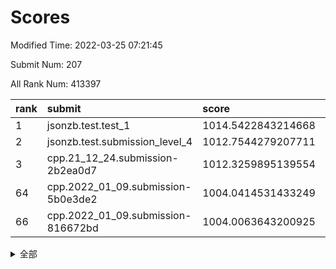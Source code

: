 # Scores

Modified Time: 2022-03-25 07:21:45

Submit Num: 207

All Rank Num: 413397

| rank |               submit               |       score        |       sigma        | pk_num |
| :--- | :--------------------------------- | :----------------- | :----------------- | :----- |
| 1    | jsonzb.test.test_1                 | 1014.5422843214668 | 0.8644214239417217 | 7988   |
| 2    | jsonzb.test.submission_level_4     | 1012.7544279207711 | 0.7956894856928118 | 7990   |
| 3    | cpp.21_12_24.submission-2b2ea0d7   | 1012.3259895139554 | 0.7792358129079678 | 7988   |
| 64   | cpp.2022_01_09.submission-5b0e3de2 | 1004.0414531433249 | 0.7146971643634786 | 7997   |
| 66   | cpp.2022_01_09.submission-816672bd | 1004.0063643200925 | 0.7338956076109331 | 7989   |


<details>
<summary>全部</summary>

| rank |                 submit                 |       score        |       sigma        | pk_num |
| :--- | :------------------------------------- | :----------------- | :----------------- | :----- |
| 1    | jsonzb.test.test_1                     | 1014.5422843214668 | 0.8644214239417217 | 7988   |
| 2    | jsonzb.test.submission_level_4         | 1012.7544279207711 | 0.7956894856928118 | 7990   |
| 3    | cpp.21_12_24.submission-2b2ea0d7       | 1012.3259895139554 | 0.7792358129079678 | 7988   |
| 4    | gobigger.level_3.submission_level_3_49 | 1011.6393906679111 | 0.753572340993478  | 7988   |
| 5    | gobigger.level_3.submission_level_3_22 | 1011.5921080003848 | 0.7721233700542294 | 7983   |
| 6    | gobigger.level_3.submission_level_3_3  | 1011.3430243456328 | 0.7906933946622005 | 7987   |
| 7    | gobigger.level_3.submission_level_3_40 | 1011.1376579284913 | 0.7741250376036045 | 7989   |
| 8    | gobigger.level_3.submission_level_3_11 | 1011.0596628366833 | 0.7750938352035283 | 7989   |
| 9    | gobigger.level_3.submission_level_3_30 | 1011.0092129538035 | 0.7833358734953404 | 7986   |
| 10   | gobigger.level_3.submission_level_3_15 | 1010.9272148406804 | 0.7687642604116323 | 7986   |
| 11   | gobigger.level_3.submission_level_3_23 | 1010.8945990124462 | 0.7669002435755377 | 7994   |
| 12   | gobigger.level_3.submission_level_3_45 | 1010.8024767984697 | 0.7607664737837367 | 7986   |
| 13   | gobigger.level_3.submission_level_3_32 | 1010.7672143475277 | 0.7731791115593412 | 7986   |
| 14   | gobigger.level_3.submission_level_3_34 | 1010.7085519458743 | 0.7543494011255794 | 7991   |
| 15   | gobigger.level_3.submission_level_3_7  | 1010.6702935841332 | 0.7594775841012738 | 7993   |
| 16   | gobigger.level_3.submission_level_3_25 | 1010.5320538784479 | 0.7510187456899922 | 7989   |
| 17   | gobigger.level_3.submission_level_3_46 | 1010.370771127777  | 0.7779015325267918 | 7992   |
| 18   | gobigger.level_3.submission_level_3_21 | 1010.3134689770282 | 0.7601527254689753 | 7987   |
| 19   | gobigger.level_3.submission_level_3_43 | 1010.2989379324139 | 0.7563349172433917 | 7991   |
| 20   | gobigger.level_3.submission_level_3_4  | 1010.2900779787617 | 0.7703668719583849 | 7993   |
| 21   | gobigger.level_3.submission_level_3_35 | 1010.194372760962  | 0.7721770560119368 | 7985   |
| 22   | gobigger.level_3.submission_level_3_5  | 1010.0987475654068 | 0.7600813206289604 | 7989   |
| 23   | gobigger.level_3.submission_level_3_10 | 1010.0918349948987 | 0.7412904433240304 | 7988   |
| 24   | gobigger.level_3.submission_level_3_28 | 1010.078779213965  | 0.7580503558147388 | 7988   |
| 25   | gobigger.level_3.submission_level_3_8  | 1009.9980739687581 | 0.7521308286819899 | 7993   |
| 26   | gobigger.level_3.submission_level_3_27 | 1009.988833037892  | 0.7464731416802929 | 7990   |
| 27   | gobigger.level_3.submission_level_3_44 | 1009.9154126351551 | 0.7546685850075451 | 7991   |
| 28   | gobigger.level_3.submission_level_3_6  | 1009.8941459308912 | 0.7422192473487528 | 7981   |
| 29   | gobigger.level_3.submission_level_3_36 | 1009.8699049533624 | 0.7764447018830005 | 7990   |
| 30   | gobigger.level_3.submission_level_3_24 | 1009.6580115011004 | 0.7332956798353588 | 7988   |
| 31   | gobigger.level_3.submission_level_3_13 | 1009.615421382163  | 0.752235124066424  | 7992   |
| 32   | gobigger.level_3.submission_level_3_26 | 1009.5342454396293 | 0.7417743893216556 | 7985   |
| 33   | gobigger.level_3.submission_level_3_19 | 1009.4416276746749 | 0.7625793701694835 | 7989   |
| 34   | gobigger.level_3.submission_level_3_39 | 1009.3865267724475 | 0.7588962764785607 | 7990   |
| 35   | gobigger.level_3.submission_level_3_37 | 1009.3253049045177 | 0.7694111933440951 | 7986   |
| 36   | gobigger.level_3.submission_level_3_18 | 1009.310856150968  | 0.7521432706710933 | 7987   |
| 37   | gobigger.level_3.submission_level_3_48 | 1009.2971087036883 | 0.7551172543136548 | 7988   |
| 38   | gobigger.level_3.submission_level_3_41 | 1009.2435580003713 | 0.7432067560248916 | 7991   |
| 39   | gobigger.level_3.submission_level_3_16 | 1009.20872607979   | 0.7422838080438874 | 7986   |
| 40   | gobigger.level_3.submission_level_3_9  | 1009.1785392027099 | 0.7351331527265376 | 7985   |
| 41   | gobigger.level_3.submission_level_3_14 | 1009.0150782717764 | 0.7467823446175481 | 7990   |
| 42   | gobigger.level_3.submission_level_3_31 | 1008.8849460895426 | 0.7449479353176495 | 7988   |
| 43   | gobigger.level_3.submission_level_3_42 | 1008.8610428957044 | 0.746609095485805  | 7992   |
| 44   | gobigger.level_3.submission_level_3_29 | 1008.810950358036  | 0.7527681348340681 | 7985   |
| 45   | gobigger.level_3.submission_level_3_2  | 1008.7788735238868 | 0.7492639494611991 | 7989   |
| 46   | gobigger.level_3.submission_level_3_12 | 1008.5672914268005 | 0.7247450338682128 | 7993   |
| 47   | gobigger.level_3.submission_level_3_20 | 1008.559884413129  | 0.738217538133668  | 7987   |
| 48   | gobigger.level_3.submission_level_3_1  | 1008.5588128346909 | 0.7636432256760797 | 7987   |
| 49   | gobigger.level_3.submission_level_3_47 | 1008.5402762152687 | 0.7543724652546917 | 7990   |
| 50   | gobigger.level_3.submission_level_3_17 | 1008.4897011833771 | 0.7294331085577187 | 7991   |
| 51   | gobigger.level_3.submission_level_3_33 | 1008.209169994208  | 0.7504810135904911 | 7991   |
| 52   | gobigger.level_3.submission_level_3_38 | 1008.0767721595718 | 0.7291274450636486 | 7990   |
| 53   | gobigger.level_3.submission_level_3_0  | 1007.9763462717523 | 0.7342726712686375 | 7992   |
| 54   | gobigger.level_1.submission_level_1_49 | 1005.0987868893013 | 0.7162169241747243 | 7988   |
| 55   | gobigger.level_1.submission_level_1_32 | 1004.7220218139349 | 0.7311456721541577 | 7988   |
| 56   | gobigger.level_1.submission_level_1_14 | 1004.6298626682217 | 0.7180855883174148 | 7990   |
| 57   | gobigger.level_1.submission_level_1_0  | 1004.6108002051197 | 0.7181960555659855 | 7986   |
| 58   | gobigger.level_1.submission_level_1_9  | 1004.3811634871208 | 0.7048653004031808 | 7989   |
| 59   | gobigger.level_1.submission_level_1_8  | 1004.2935101094497 | 0.712952352510925  | 7994   |
| 60   | gobigger.level_1.submission_level_1_36 | 1004.2767783273595 | 0.7200544699816845 | 7996   |
| 61   | gobigger.level_1.submission_level_1_2  | 1004.177702640699  | 0.7131328075172868 | 7987   |
| 62   | gobigger.level_1.submission_level_1_34 | 1004.1189626003693 | 0.7098458453307559 | 7991   |
| 63   | gobigger.level_1.submission_level_1_6  | 1004.098073313114  | 0.7240358630224983 | 7987   |
| 64   | cpp.2022_01_09.submission-5b0e3de2     | 1004.0414531433249 | 0.7146971643634786 | 7997   |
| 65   | gobigger.level_1.submission_level_1_28 | 1004.017654125062  | 0.727993912022221  | 7989   |
| 66   | cpp.2022_01_09.submission-816672bd     | 1004.0063643200925 | 0.7338956076109331 | 7989   |
| 67   | gobigger.level_1.submission_level_1_13 | 1003.8863594995496 | 0.7153261130405744 | 7984   |
| 68   | gobigger.level_1.submission_level_1_12 | 1003.8777681471738 | 0.7123204045984106 | 7989   |
| 69   | gobigger.level_1.submission_level_1_39 | 1003.8125886590811 | 0.7233219457719497 | 7987   |
| 70   | gobigger.level_1.submission_level_1_44 | 1003.7455623509844 | 0.7198663359812051 | 7985   |
| 71   | gobigger.level_1.submission_level_1_16 | 1003.740481064228  | 0.7076893410929178 | 7989   |
| 72   | gobigger.level_1.submission_level_1_23 | 1003.7116603313561 | 0.7142509279795026 | 7987   |
| 73   | gobigger.level_1.submission_level_1_46 | 1003.6818206977988 | 0.7181170134048875 | 7991   |
| 74   | gobigger.level_1.submission_level_1_47 | 1003.507326542615  | 0.7172010882925555 | 7995   |
| 75   | gobigger.level_1.submission_level_1_19 | 1003.5043466928029 | 0.7165988674379831 | 7983   |
| 76   | gobigger.level_1.submission_level_1_42 | 1003.4589774044009 | 0.7363661445920515 | 7991   |
| 77   | gobigger.level_1.submission_level_1_37 | 1003.4586266098618 | 0.7165001716192239 | 7985   |
| 78   | gobigger.level_1.submission_level_1_38 | 1003.4393023834774 | 0.7059118108820154 | 7986   |
| 79   | gobigger.level_1.submission_level_1_24 | 1003.4365190321791 | 0.7178402230742149 | 7993   |
| 80   | gobigger.level_1.submission_level_1_35 | 1003.4333358540123 | 0.7115517589444713 | 7990   |
| 81   | gobigger.level_1.submission_level_1_41 | 1003.4236887687949 | 0.7174273021046071 | 7985   |
| 82   | gobigger.level_1.submission_level_1_25 | 1003.3412497912243 | 0.7079278487486326 | 7990   |
| 83   | gobigger.level_1.submission_level_1_4  | 1003.3373636630129 | 0.7035985206073289 | 7989   |
| 84   | gobigger.level_1.submission_level_1_7  | 1003.3277259792343 | 0.7092703406799151 | 7992   |
| 85   | gobigger.level_1.submission_level_1_3  | 1003.3166400104408 | 0.7253636369974228 | 7990   |
| 86   | gobigger.level_1.submission_level_1_33 | 1003.2603814156807 | 0.7190515249165925 | 7984   |
| 87   | gobigger.level_1.submission_level_1_21 | 1003.2152305363724 | 0.7128020365504418 | 7986   |
| 88   | gobigger.level_1.submission_level_1_26 | 1003.1930169684674 | 0.71966943872745   | 7992   |
| 89   | gobigger.level_1.submission_level_1_10 | 1003.1841926513206 | 0.717679887809854  | 7987   |
| 90   | gobigger.level_1.submission_level_1_45 | 1003.1198410823403 | 0.713260329380675  | 7983   |
| 91   | gobigger.level_1.submission_level_1_11 | 1003.0744374259596 | 0.7205530942544545 | 7984   |
| 92   | gobigger.level_1.submission_level_1_22 | 1002.9857953063296 | 0.7280872348414208 | 7989   |
| 93   | gobigger.level_1.submission_level_1_1  | 1002.975141802056  | 0.7041191652958747 | 7990   |
| 94   | gobigger.level_1.submission_level_1_30 | 1002.9732579355899 | 0.7065830388250419 | 7991   |
| 95   | gobigger.level_1.submission_level_1_20 | 1002.909112895769  | 0.7167438935734275 | 7986   |
| 96   | gobigger.level_1.submission_level_1_29 | 1002.8532489037174 | 0.7054105496831568 | 7994   |
| 97   | gobigger.level_1.submission_level_1_40 | 1002.8346975403695 | 0.7114159348413382 | 7985   |
| 98   | gobigger.level_1.submission_level_1_15 | 1002.8244722671321 | 0.7167230099989826 | 7982   |
| 99   | gobigger.level_1.submission_level_1_27 | 1002.7088659709955 | 0.7106818072245581 | 7988   |
| 100  | gobigger.level_1.submission_level_1_48 | 1002.6893874972268 | 0.716095369544789  | 7990   |
| 101  | gobigger.level_1.submission_level_1_43 | 1002.5872725897052 | 0.7236175914332802 | 7986   |
| 102  | gobigger.level_1.submission_level_1_17 | 1002.4769667530494 | 0.7145880263065142 | 7989   |
| 103  | gobigger.level_1.submission_level_1_18 | 1002.4422413585567 | 0.7177378156342958 | 7983   |
| 104  | gobigger.level_1.submission_level_1_31 | 1002.2656314736736 | 0.709969887515165  | 7985   |
| 105  | gobigger.level_1.submission_level_1_5  | 1002.157139359757  | 0.7053758778878938 | 7990   |
| 106  | gobigger.random.submission_random_24   | 998.2845274951627  | 0.7036278697401381 | 7985   |
| 107  | gobigger.random.submission_random_31   | 997.4923216068885  | 0.708615673563573  | 7986   |
| 108  | gobigger.random.submission_random_21   | 997.485887484075   | 0.7013838669059463 | 7989   |
| 109  | gobigger.random.submission_random_49   | 997.249988510865   | 0.7142164708689783 | 7992   |
| 110  | gobigger.random.submission_random_14   | 997.0362616354007  | 0.7281832865528466 | 7984   |
| 111  | gobigger.random.submission_random_19   | 996.8916863214215  | 0.7116345697798085 | 7990   |
| 112  | gobigger.random.submission_random_35   | 996.811651427601   | 0.7141171471801576 | 7995   |
| 113  | gobigger.random.submission_random_30   | 996.6532330914999  | 0.7062978584826516 | 7989   |
| 114  | gobigger.random.submission_random_7    | 996.5545143147793  | 0.7124433056350802 | 7985   |
| 115  | gobigger.random.submission_random_8    | 996.5319943356154  | 0.7041647747335582 | 7989   |
| 116  | gobigger.random.submission_random_23   | 996.4743432237282  | 0.7088395569447304 | 7993   |
| 117  | gobigger.random.submission_random_18   | 996.4545526816888  | 0.7151440873355689 | 7990   |
| 118  | gobigger.random.submission_random_16   | 996.4302327093118  | 0.6993678480317475 | 7989   |
| 119  | gobigger.random.submission_random_20   | 996.4076529901336  | 0.7196544793409911 | 7992   |
| 120  | gobigger.random.submission_random_41   | 996.4064808977486  | 0.7075331705554937 | 7985   |
| 121  | gobigger.random.submission_random_3    | 996.2800794021451  | 0.6974121350049971 | 7988   |
| 122  | gobigger.random.submission_random_12   | 996.2713984273482  | 0.6996154760885612 | 7986   |
| 123  | gobigger.random.submission_random_47   | 996.2624584074658  | 0.7070650180297192 | 7988   |
| 124  | gobigger.random.submission_random_45   | 996.1784298858156  | 0.7171300312753965 | 7993   |
| 125  | gobigger.random.submission_random_43   | 996.1757972023084  | 0.7046939281725908 | 7981   |
| 126  | gobigger.random.submission_random_13   | 996.1278271989477  | 0.7123508097081106 | 7990   |
| 127  | gobigger.random.submission_random_2    | 996.094155217928   | 0.7060262549721938 | 7989   |
| 128  | gobigger.random.submission_random_46   | 996.0478758925465  | 0.7125070042507251 | 7992   |
| 129  | gobigger.random.submission_random_29   | 995.9603416116099  | 0.709135883048231  | 7985   |
| 130  | gobigger.random.submission_random_40   | 995.9159166965414  | 0.7162183616776675 | 7990   |
| 131  | gobigger.random.submission_random_39   | 995.8968773575375  | 0.7233756297197517 | 7993   |
| 132  | gobigger.random.submission_random_11   | 995.8858407276688  | 0.7073663547606375 | 7991   |
| 133  | gobigger.random.submission_random_5    | 995.8838074242806  | 0.7143971752801237 | 7985   |
| 134  | gobigger.random.submission_random_1    | 995.8511573919977  | 0.7115301869520045 | 7984   |
| 135  | gobigger.random.submission_random_28   | 995.8006429052598  | 0.708867394519102  | 7984   |
| 136  | gobigger.random.submission_random_44   | 995.7544568149584  | 0.7023260883768553 | 7990   |
| 137  | gobigger.random.submission_random_15   | 995.7484853021908  | 0.7123034382935653 | 7987   |
| 138  | gobigger.random.submission_random_26   | 995.7215154870626  | 0.7090792824273978 | 7985   |
| 139  | gobigger.random.submission_random_4    | 995.6651888098249  | 0.7173584999606273 | 7992   |
| 140  | gobigger.random.submission_random_48   | 995.5924833521842  | 0.7103502243030463 | 7993   |
| 141  | gobigger.random.submission_random_36   | 995.548409113764   | 0.7194535992718419 | 7988   |
| 142  | gobigger.random.submission_random_37   | 995.5400849533385  | 0.7044452890201007 | 7989   |
| 143  | gobigger.random.submission_random_42   | 995.5107990006665  | 0.7140475571288769 | 7986   |
| 144  | gobigger.random.submission_random_32   | 995.4574089645125  | 0.7154958847855591 | 7987   |
| 145  | gobigger.random.submission_random_38   | 995.4378883156769  | 0.7171409287647483 | 7995   |
| 146  | gobigger.random.submission_random_33   | 995.2772149521309  | 0.7129585784817639 | 7986   |
| 147  | gobigger.random.submission_random_17   | 995.2497141287661  | 0.7145559253705077 | 7988   |
| 148  | gobigger.random.submission_random_10   | 995.2444153080347  | 0.7251018965295117 | 7992   |
| 149  | gobigger.random.submission_random_27   | 995.170281443179   | 0.7211118302523489 | 7987   |
| 150  | gobigger.random.submission_random_6    | 995.0051417209617  | 0.7112135123233139 | 7985   |
| 151  | gobigger.random.submission_random_9    | 994.9416241161892  | 0.7287826928657005 | 7988   |
| 152  | gobigger.random.submission_random_25   | 994.8775418524192  | 0.7140406551650361 | 7991   |
| 153  | gobigger.random.submission_random_0    | 994.8414326621356  | 0.7250974710797907 | 7987   |
| 154  | gobigger.random.submission_random_22   | 994.6992401326919  | 0.704795795773473  | 7987   |
| 155  | gobigger.random.submission_random_34   | 994.4910231153402  | 0.7283204871432876 | 7988   |
| 156  | gobigger.level_2.submission_level_2_6  | 993.9813507735067  | 0.7418516734921445 | 7987   |
| 157  | gobigger.level_2.submission_level_2_4  | 993.9372427710249  | 0.7235156140452156 | 7982   |
| 158  | gobigger.level_2.submission_level_2_30 | 993.9323398267152  | 0.7256704029341284 | 7992   |
| 159  | gobigger.level_2.submission_level_2_26 | 993.4641499635039  | 0.7459886851481153 | 7984   |
| 160  | gobigger.level_2.submission_level_2_8  | 993.2413779763601  | 0.7237212439708005 | 7990   |
| 161  | gobigger.level_2.submission_level_2_32 | 993.1678489617735  | 0.7251230315578683 | 7988   |
| 162  | gobigger.level_2.submission_level_2_19 | 993.0912554276479  | 0.7323275745884594 | 7988   |
| 163  | gobigger.level_2.submission_level_2_47 | 992.996299422708   | 0.7417106961387306 | 7992   |
| 164  | gobigger.level_2.submission_level_2_20 | 992.8507899969138  | 0.7423978266285024 | 7988   |
| 165  | gobigger.level_2.submission_level_2_48 | 992.8406683491282  | 0.7463876037256013 | 7990   |
| 166  | gobigger.level_2.submission_level_2_21 | 992.7950068851146  | 0.7430468772332621 | 7990   |
| 167  | gobigger.level_2.submission_level_2_42 | 992.7581255868424  | 0.7462471345759567 | 7988   |
| 168  | gobigger.level_2.submission_level_2_18 | 992.6875344748581  | 0.7526087535163433 | 7988   |
| 169  | gobigger.level_2.submission_level_2_41 | 992.6790464923502  | 0.7314959460218633 | 7988   |
| 170  | gobigger.level_2.submission_level_2_1  | 992.6000114242785  | 0.7554413942560471 | 7993   |
| 171  | gobigger.level_2.submission_level_2_49 | 992.5436926199543  | 0.7467847671546601 | 7982   |
| 172  | gobigger.level_2.submission_level_2_22 | 992.5170299566578  | 0.7519104604862122 | 7989   |
| 173  | gobigger.level_2.submission_level_2_2  | 992.4010016431863  | 0.7543685842116623 | 7989   |
| 174  | gobigger.level_2.submission_level_2_24 | 992.3555798216265  | 0.7353326520147523 | 7989   |
| 175  | gobigger.level_2.submission_level_2_43 | 992.3230714567329  | 0.7409137733241843 | 7988   |
| 176  | gobigger.level_2.submission_level_2_38 | 992.3019326102633  | 0.7405559413996633 | 7991   |
| 177  | gobigger.level_2.submission_level_2_5  | 992.2952247364109  | 0.7431819363939893 | 7988   |
| 178  | gobigger.level_2.submission_level_2_33 | 992.247005162492   | 0.7464688142327505 | 7983   |
| 179  | gobigger.level_2.submission_level_2_45 | 992.1891502058728  | 0.7487677736117103 | 7988   |
| 180  | gobigger.level_2.submission_level_2_9  | 992.1345435046102  | 0.7457457880275569 | 7986   |
| 181  | gobigger.level_2.submission_level_2_23 | 992.112047030582   | 0.7387275847407788 | 7987   |
| 182  | gobigger.level_2.submission_level_2_17 | 992.1053344825906  | 0.7444760365434089 | 7986   |
| 183  | gobigger.level_2.submission_level_2_16 | 992.0562143209684  | 0.7381380998757308 | 7994   |
| 184  | gobigger.level_2.submission_level_2_31 | 991.947318086238   | 0.746093095024062  | 7986   |
| 185  | gobigger.level_2.submission_level_2_13 | 991.8816994978615  | 0.7363762664515193 | 7992   |
| 186  | gobigger.level_2.submission_level_2_29 | 991.8098618321926  | 0.753551070923519  | 7992   |
| 187  | gobigger.level_2.submission_level_2_12 | 991.7987242437515  | 0.7453023826102382 | 7984   |
| 188  | gobigger.level_2.submission_level_2_46 | 991.7025104469193  | 0.7618661697082848 | 7991   |
| 189  | gobigger.level_2.submission_level_2_7  | 991.6573609298755  | 0.7805046663551407 | 7985   |
| 190  | gobigger.level_2.submission_level_2_28 | 991.6369207361664  | 0.7414678516669455 | 7982   |
| 191  | gobigger.level_2.submission_level_2_3  | 991.6112712709547  | 0.7367099277051318 | 7988   |
| 192  | gobigger.level_2.submission_level_2_44 | 991.6061750323335  | 0.7539967618531104 | 7989   |
| 193  | gobigger.level_2.submission_level_2_14 | 991.6059292942052  | 0.7699777955271124 | 7987   |
| 194  | gobigger.level_2.submission_level_2_35 | 991.5990024364129  | 0.7566762054382935 | 7989   |
| 195  | gobigger.level_2.submission_level_2_15 | 991.5926052584307  | 0.741426677954416  | 7984   |
| 196  | gobigger.level_2.submission_level_2_39 | 991.473166541223   | 0.7652384188298819 | 7986   |
| 197  | gobigger.level_2.submission_level_2_25 | 991.4087841074977  | 0.7533827022399628 | 7992   |
| 198  | gobigger.level_2.submission_level_2_34 | 991.3953293370212  | 0.751446846269866  | 7989   |
| 199  | gobigger.level_2.submission_level_2_27 | 991.3231794970951  | 0.7673003103436208 | 7986   |
| 200  | gobigger.level_2.submission_level_2_10 | 991.2705575209625  | 0.7608506496631656 | 7985   |
| 201  | gobigger.level_2.submission_level_2_40 | 991.1142483965923  | 0.7499827621810765 | 7992   |
| 202  | gobigger.level_2.submission_level_2_36 | 991.0702205055544  | 0.7574468942714764 | 7987   |
| 203  | gobigger.level_2.submission_level_2_0  | 991.0525122668237  | 0.7802408678200465 | 7990   |
| 204  | gobigger.level_2.submission_level_2_11 | 991.0218904114312  | 0.7418782690007796 | 7990   |
| 205  | gobigger.level_2.submission_level_2_37 | 990.5370111149878  | 0.7655260139217233 | 7984   |
| 206  | gobigger.none.submission_none_0        | 979.902819368036   | 1.2157853621431254 | 7986   |
| 207  | gobigger.none.submission_none_1        | 975.800760069402   | 1.5170958206734182 | 7985   |

</details>